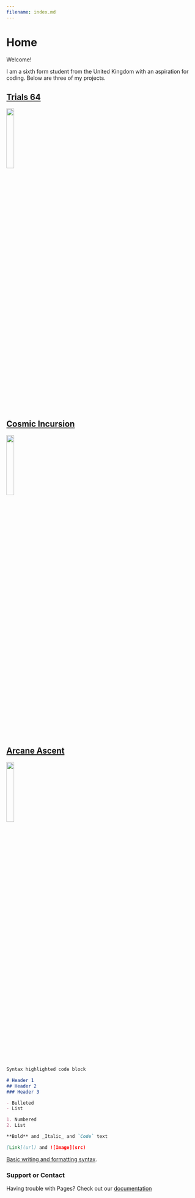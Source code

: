 ```yaml
---
filename: index.md
--- 
```

# Home

Welcome!

I am a sixth form student from the United Kingdom with an aspiration for coding.
Below are three of my projects.

## [Trials 64](https://banrescoding.github.io/Portfolio/Trials-64/)
<img src="/Portfolio/Images/JUbTYl.png" width="20%">

## [Cosmic Incursion](https://banrescoding.github.io/Portfolio/cosmic-incursion/)
<img src="/Portfolio/Images/ahyeas.PNG" width="20%">

## [Arcane Ascent](https://banrescoding.github.io/Portfolio/Arcane-Ascent/)
<img src="/Portfolio/Images/ArcaneIcon.PNG" width="20%">

```markdown
Syntax highlighted code block

# Header 1
## Header 2
### Header 3

- Bulleted
- List

1. Numbered
2. List

**Bold** and _Italic_ and `Code` text

[Link](url) and ![Image](src)
```

[Basic writing and formatting syntax](https://docs.github.com/en/github/writing-on-github/getting-started-with-writing-and-formatting-on-github/basic-writing-and-formatting-syntax).

### Support or Contact

Having trouble with Pages? Check out our [documentation](https://docs.github.com/categories/github-pages-basics/)
